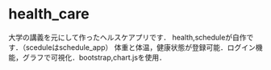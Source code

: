 # health_care
大学の講義を元にして作ったヘルスケアプリです．
health,scheduleが自作です．（sceduleはschedule_app）
体重と体温，健康状態が登録可能．ログイン機能，グラフで可視化．bootstrap,chart.jsを使用．
